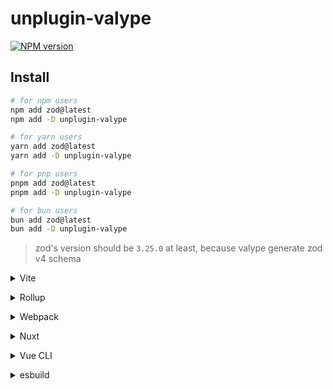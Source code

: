 # unplugin-valype

[![NPM version](https://img.shields.io/npm/v/unplugin-valype?color=a1b858&label=)](https://www.npmjs.com/package/unplugin-valype)

## Install

```bash
# for npm users
npm add zod@latest
npm add -D unplugin-valype

# for yarn users
yarn add zod@latest
yarn add -D unplugin-valype

# for pnp users
pnpm add zod@latest
pnpm add -D unplugin-valype

# for bun users
bun add zod@latest
bun add -D unplugin-valype
```

> zod's version should be `3.25.0` at least, because valype generate zod v4 schema

<details>
<summary>Vite</summary><br>

```ts
// vite.config.ts
import valype from 'unplugin-valype/vite'

export default defineConfig({
  plugins: [
    valype({ /* options */ }),
  ],
})
```

<br></details>

<details>
<summary>Rollup</summary><br>

```ts
// rollup.config.js
import valype from 'unplugin-valype/rollup'

export default {
  plugins: [
    valype({ /* options */ }),
  ],
}
```

<br></details>

<details>
<summary>Webpack</summary><br>

```ts
// webpack.config.js
module.exports = {
  /* ... */
  plugins: [
    require('unplugin-valype/webpack')({ /* options */ })
  ]
}
```

<br></details>

<details>
<summary>Nuxt</summary><br>

```ts
// nuxt.config.js
export default defineNuxtConfig({
  modules: [
    ['unplugin-valype/nuxt', { /* options */ }],
  ],
})
```

> This module works for both Nuxt 2 and [Nuxt Vite](https://github.com/nuxt/vite)

<br></details>

<details>
<summary>Vue CLI</summary><br>

```ts
// vue.config.js
module.exports = {
  configureWebpack: {
    plugins: [
      require('unplugin-valype/webpack')({ /* options */ }),
    ],
  },
}
```

<br></details>

<details>
<summary>esbuild</summary><br>

```ts
// esbuild.config.js
import { build } from 'esbuild'
import valype from 'unplugin-valype/esbuild'

build({
  plugins: [valype()],
})
```

<br></details>
